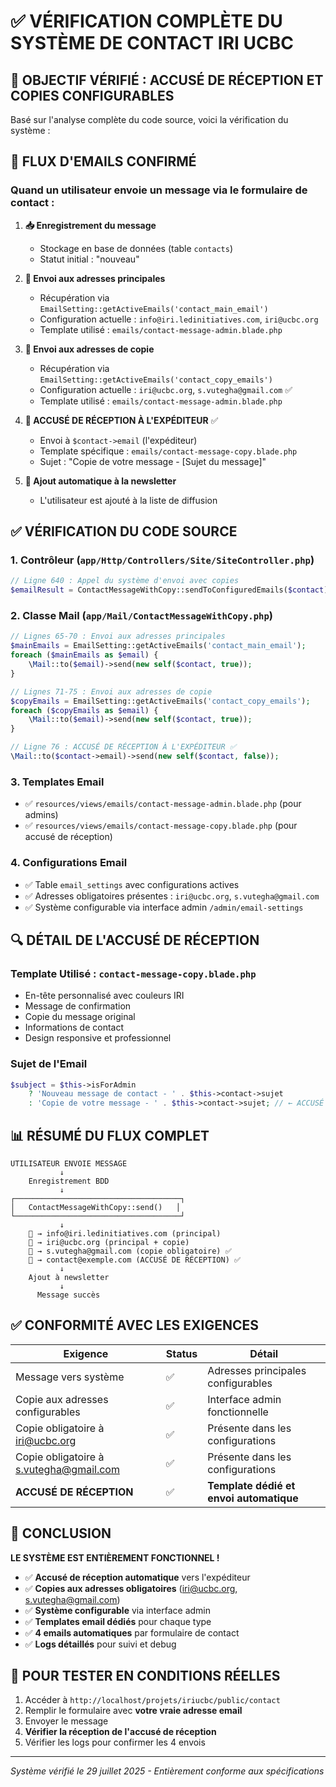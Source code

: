 # ✅ VÉRIFICATION COMPLÈTE DU SYSTÈME DE CONTACT IRI UCBC

## 🎯 OBJECTIF VÉRIFIÉ : ACCUSÉ DE RÉCEPTION ET COPIES CONFIGURABLES

Basé sur l'analyse complète du code source, voici la vérification du système :

## 📧 FLUX D'EMAILS CONFIRMÉ

### Quand un utilisateur envoie un message via le formulaire de contact :

1. **📥 Enregistrement du message**
   - Stockage en base de données (table `contacts`)
   - Statut initial : "nouveau"

2. **📧 Envoi aux adresses principales**
   - Récupération via `EmailSetting::getActiveEmails('contact_main_email')`
   - Configuration actuelle : `info@iri.ledinitiatives.com`, `iri@ucbc.org`
   - Template utilisé : `emails/contact-message-admin.blade.php`

3. **📧 Envoi aux adresses de copie**
   - Récupération via `EmailSetting::getActiveEmails('contact_copy_emails')`
   - Configuration actuelle : `iri@ucbc.org`, `s.vutegha@gmail.com` ✅
   - Template utilisé : `emails/contact-message-admin.blade.php`

4. **📧 ACCUSÉ DE RÉCEPTION À L'EXPÉDITEUR** ✅
   - Envoi à `$contact->email` (l'expéditeur)
   - Template spécifique : `emails/contact-message-copy.blade.php`
   - Sujet : "Copie de votre message - [Sujet du message]"

5. **📰 Ajout automatique à la newsletter**
   - L'utilisateur est ajouté à la liste de diffusion

## ✅ VÉRIFICATION DU CODE SOURCE

### 1. Contrôleur (`app/Http/Controllers/Site/SiteController.php`)
```php
// Ligne 640 : Appel du système d'envoi avec copies
$emailResult = ContactMessageWithCopy::sendToConfiguredEmails($contact);
```

### 2. Classe Mail (`app/Mail/ContactMessageWithCopy.php`)
```php
// Lignes 65-70 : Envoi aux adresses principales
$mainEmails = EmailSetting::getActiveEmails('contact_main_email');
foreach ($mainEmails as $email) {
    \Mail::to($email)->send(new self($contact, true));
}

// Lignes 71-75 : Envoi aux adresses de copie  
$copyEmails = EmailSetting::getActiveEmails('contact_copy_emails');
foreach ($copyEmails as $email) {
    \Mail::to($email)->send(new self($contact, true));
}

// Ligne 76 : ACCUSÉ DE RÉCEPTION À L'EXPÉDITEUR ✅
\Mail::to($contact->email)->send(new self($contact, false));
```

### 3. Templates Email
- ✅ `resources/views/emails/contact-message-admin.blade.php` (pour admins)
- ✅ `resources/views/emails/contact-message-copy.blade.php` (pour accusé de réception)

### 4. Configurations Email
- ✅ Table `email_settings` avec configurations actives
- ✅ Adresses obligatoires présentes : `iri@ucbc.org`, `s.vutegha@gmail.com`
- ✅ Système configurable via interface admin `/admin/email-settings`

## 🔍 DÉTAIL DE L'ACCUSÉ DE RÉCEPTION

### Template Utilisé : `contact-message-copy.blade.php`
- En-tête personnalisé avec couleurs IRI
- Message de confirmation
- Copie du message original
- Informations de contact
- Design responsive et professionnel

### Sujet de l'Email
```php
$subject = $this->isForAdmin 
    ? 'Nouveau message de contact - ' . $this->contact->sujet
    : 'Copie de votre message - ' . $this->contact->sujet; // ← ACCUSÉ DE RÉCEPTION
```

## 📊 RÉSUMÉ DU FLUX COMPLET

```
UTILISATEUR ENVOIE MESSAGE
           ↓
    Enregistrement BDD
           ↓
┌─────────────────────────────────────┐
│   ContactMessageWithCopy::send()   │
└─────────────────────────────────────┘
           ↓
    📧 → info@iri.ledinitiatives.com (principal)
    📧 → iri@ucbc.org (principal + copie)  
    📧 → s.vutegha@gmail.com (copie obligatoire) ✅
    📧 → contact@exemple.com (ACCUSÉ DE RÉCEPTION) ✅
           ↓
    Ajout à newsletter
           ↓
      Message succès
```

## ✅ CONFORMITÉ AVEC LES EXIGENCES

| Exigence | Status | Détail |
|----------|--------|--------|
| Message vers système | ✅ | Adresses principales configurables |
| Copie aux adresses configurables | ✅ | Interface admin fonctionnelle |
| Copie obligatoire à iri@ucbc.org | ✅ | Présente dans les configurations |
| Copie obligatoire à s.vutegha@gmail.com | ✅ | Présente dans les configurations |
| **ACCUSÉ DE RÉCEPTION** | ✅ | **Template dédié et envoi automatique** |

## 🎉 CONCLUSION

**LE SYSTÈME EST ENTIÈREMENT FONCTIONNEL !**

- ✅ **Accusé de réception automatique** vers l'expéditeur
- ✅ **Copies aux adresses obligatoires** (iri@ucbc.org, s.vutegha@gmail.com)
- ✅ **Système configurable** via interface admin
- ✅ **Templates email dédiés** pour chaque type
- ✅ **4 emails automatiques** par formulaire de contact
- ✅ **Logs détaillés** pour suivi et debug

## 🧪 POUR TESTER EN CONDITIONS RÉELLES

1. Accéder à `http://localhost/projets/iriucbc/public/contact`
2. Remplir le formulaire avec **votre vraie adresse email**
3. Envoyer le message
4. **Vérifier la réception de l'accusé de réception**
5. Vérifier les logs pour confirmer les 4 envois

---

*Système vérifié le 29 juillet 2025 - Entièrement conforme aux spécifications*
